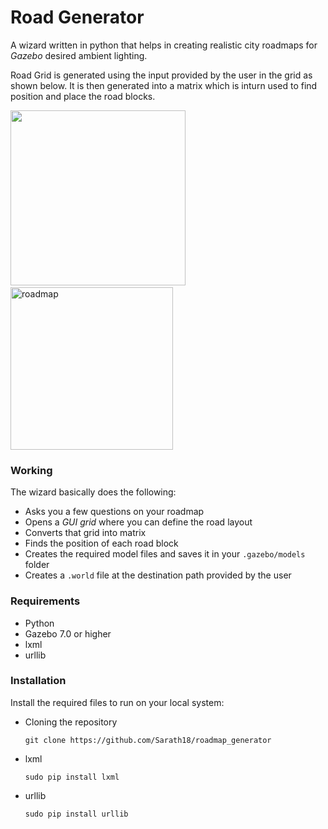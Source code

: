 # Road Generator
A wizard written in python that helps in creating realistic city roadmaps for *Gazebo* desired ambient lighting.

Road Grid is generated using the input provided by the user in the grid as shown below. It is then generated into a matrix which is inturn used to find position and place the road blocks.



<img src="https://image.ibb.co/kvXpG8/Grid.png" height=280>&nbsp;&nbsp;&nbsp;&nbsp;&nbsp;&nbsp;&nbsp;&nbsp;&nbsp;&nbsp;<img src="https://image.ibb.co/cJBYb8/Roadmap.png" alt="roadmap" border="0" height=260>



### Working
The wizard basically does the following:
- Asks you a few questions on your roadmap
- Opens a *GUI grid* where you can define the road layout
- Converts that grid into matrix
- Finds the position of each road block
- Creates the required model files and saves it in your `.gazebo/models ` folder
- Creates a `.world` file at the destination path provided by the user

### Requirements
- Python
- Gazebo 7.0 or higher
- lxml
- urllib

### Installation
Install the required files to run on your local system:

- Cloning the repository

      git clone https://github.com/Sarath18/roadmap_generator

- lxml

      sudo pip install lxml

- urllib

      sudo pip install urllib
